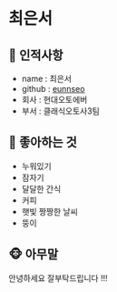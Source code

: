 # 최은서

## 🍑 인적사항

- name : 최은서
- github : [eunnseo](https://github.com/eunnseo)
- 회사 : 현대오토에버
- 부서 : 클래식오토사3팀

## 🍉 좋아하는 것

- 누워있기
- 잠자기
- 달달한 간식
- 커피
- 햇빛 짱짱한 날씨
- 뚱이

## 🐵 아무말

안녕하세요 잘부탁드립니다 !!!